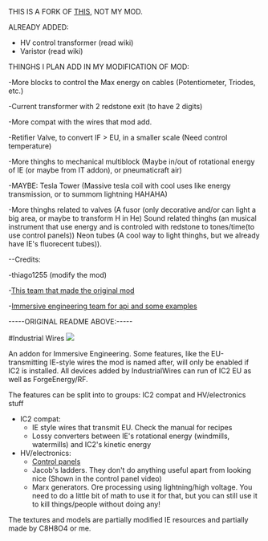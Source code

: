 THIS IS A FORK OF [THIS](https://github.com/malte0811/IndustrialWires), NOT MY MOD.

ALREADY ADDED:

- HV control transformer (read wiki)
- Varistor (read wiki)

THINGHS I PLAN ADD IN MY MODIFICATION OF MOD:
 
-More blocks to control the Max energy on cables (Potentiometer, Triodes, etc.)

-Current transformer with 2 redstone exit (to have 2 digits)

-More compat with the wires that mod add.

-Retifier Valve, to convert IF > EU, in a smaller scale (Need control temperature)

-More thinghs to mechanical multiblock (Maybe in/out of rotational energy of IE (or maybe from IT addon), or pneumaticraft air)

-MAYBE: Tesla Tower (Massive tesla coil with cool uses like energy transmission, or to summom lightning HAHAHA)

-More thinghs related to valves (A fusor (only decorative and/or can light a big area, or maybe to transform H in He) Sound related thinghs (an musical instrument that use energy and is controled with redstone to tones/time(to use control panels)) Neon tubes (A cool way to light thinghs, but we already have IE's fluorecent tubes)).


--Credits: 

-thiago1255 (modify the mod)

-[This team that made the original mod](https://github.com/malte0811/IndustrialWires/graphs/contributors)

-[Immersive engineering team for api and some examples](https://github.com/BluSunrize/ImmersiveEngineering/graphs/contributors)

-----ORIGINAL README ABOVE:-----

#Industrial Wires
![](Screenshot.png)

An addon for Immersive Engineering. Some features, like the EU-transmitting IE-style wires the mod is named after, will only be enabled if IC2 is installed. All devices added by IndustrialWires can run of IC2 EU as well as ForgeEnergy/RF.

The features can be split into to groups: IC2 compat and HV/electronics stuff
 - IC2 compat:
   - IE style wires that transmit EU. Check the manual for recipes
   - Lossy converters between IE's rotational energy (windmills, watermills) and IC2's kinetic energy
 - HV/electronics:
   - [Control panels](https://www.youtube.com/watch?v=hV0cN20vCMY)
   - Jacob's ladders. They don't do anything useful apart from looking nice (Shown in the control panel video)
   - Marx generators. Ore processing using lightning/high voltage. You need to do a little bit of math to use it for that, but you can still use it to kill things/people without doing any!

The textures and models are partially modified IE resources and partially made by C8H8O4 or me.
